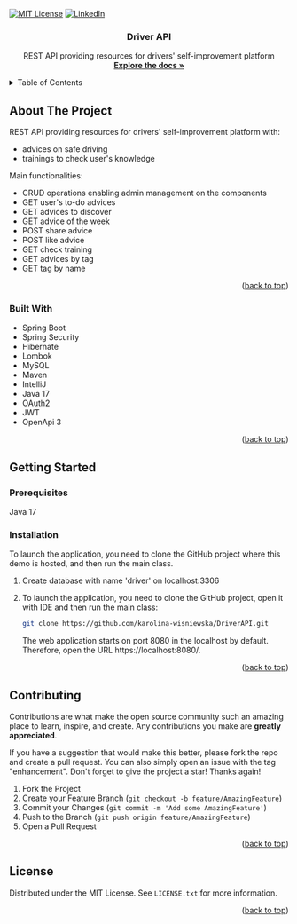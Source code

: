 <a id="readme-top"></a>
<!-- PROJECT SHIELDS -->
<!--
*** I'm using markdown "reference style" links for readability.
*** Reference links are enclosed in brackets [ ] instead of parentheses ( ).
*** See the bottom of this document for the declaration of the reference variables
*** for contributors-url, forks-url, etc. This is an optional, concise syntax you may use.
*** https://www.markdownguide.org/basic-syntax/#reference-style-links
-->

[![MIT License][license-shield]][license-url]
[![LinkedIn][linkedin-shield]][linkedin-url]
<div align="center">
<h3 align="center">Driver API</h3>
  <p align="center">
    REST API providing resources for drivers' self-improvement platform 
    <br />
    <a href="https://github.com/karolina-wisniewska/DriverAPI"><strong>Explore the docs »</strong></a>
    <br />
  </p>
</div>

<!-- TABLE OF CONTENTS -->
<details>
  <summary>Table of Contents</summary>
  <ol>
    <li>
      <a href="#about-the-project">About The Project</a>
      <ul>
        <li><a href="#built-with">Built With</a></li>
      </ul>
    </li>
    <li>
      <a href="#getting-started">Getting Started</a>
      <ul>
        <li><a href="#prerequisites">Prerequisites</a></li>
        <li><a href="#installation">Installation</a></li>
      </ul>
    </li>
    <li><a href="#contributing">Contributing</a></li>
    <li><a href="#license">License</a></li>
  </ol>
</details>


<a name="about-the-project"></a>
<!-- ABOUT THE PROJECT -->
## About The Project

REST API providing resources for drivers' self-improvement platform with:
- advices on safe driving 
- trainings to check user's knowledge

Main functionalities:
- CRUD operations enabling admin management on the components 
- GET user's to-do advices
- GET advices to discover
- GET advice of the week
- POST share advice
- POST like advice
- GET check training
- GET advices by tag
- GET tag by name

<p align="right">(<a href="#readme-top">back to top</a>)</p>

<a id="built-with"></a>
### Built With
* Spring Boot
* Spring Security
* Hibernate
* Lombok
* MySQL
* Maven
* IntelliJ
* Java 17
* OAuth2
* JWT
* OpenApi 3
<p align="right">(<a href="#readme-top">back to top</a>)</p>

<a id="getting-started"></a>
<!-- GETTING STARTED -->
## Getting Started
<a id="prerequisities"></a>
### Prerequisites
Java 17


<a id="installation"></a>
### Installation

To launch the application, you need to clone the GitHub project where this demo is hosted, and then run the main class.

1. Create database with name 'driver' on localhost:3306 

2. To launch the application, you need to clone the GitHub project, open it with IDE and then run the main class:
   ```sh
   git clone https://github.com/karolina-wisniewska/DriverAPI.git
   ```
   The web application starts on port 8080 in the localhost by default. Therefore, open the URL https://localhost:8080/.


<p align="right">(<a href="#readme-top">back to top</a>)</p>

<a id="contributing"></a>
<!-- CONTRIBUTING -->
## Contributing

Contributions are what make the open source community such an amazing place to learn, inspire, and create. Any contributions you make are **greatly appreciated**.

If you have a suggestion that would make this better, please fork the repo and create a pull request. You can also simply open an issue with the tag "enhancement".
Don't forget to give the project a star! Thanks again!

1. Fork the Project
2. Create your Feature Branch (`git checkout -b feature/AmazingFeature`)
3. Commit your Changes (`git commit -m 'Add some AmazingFeature'`)
4. Push to the Branch (`git push origin feature/AmazingFeature`)
5. Open a Pull Request

<p align="right">(<a href="#readme-top">back to top</a>)</p>

<a id="license"></a>
<!-- LICENSE -->
## License

Distributed under the MIT License. See `LICENSE.txt` for more information.

<p align="right">(<a href="#readme-top">back to top</a>)</p>


<!-- MARKDOWN LINKS & IMAGES -->
<!-- https://www.markdownguide.org/basic-syntax/#reference-style-links -->
[license-shield]: https://img.shields.io/github/license/othneildrew/Best-README-Template.svg?style=for-the-badge
[license-url]: https://github.com/othneildrew/Best-README-Template/blob/master/LICENSE.txt
[linkedin-shield]: https://img.shields.io/badge/-LinkedIn-black.svg?style=for-the-badge&logo=linkedin&colorB=555
[linkedin-url]: https://linkedin.com/in/karolina-wi

